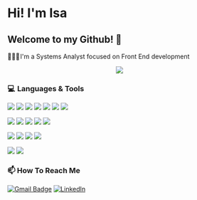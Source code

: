 # Hi! I'm Isa
## Welcome to my Github! 👋

👩🏻‍💻 I'm a Systems Analyst focused on Front End development

<div align="center">
	<img src="https://media.giphy.com/media/L1R1tvI9svkIWwpVYr/giphy.gif">
</div>

### 💻  Languages & Tools
<img src = "https://img.shields.io/badge/-HTML5-E34F26?style=flat&logo=html5&logoColor=white"> <img src = "https://img.shields.io/badge/-CSS3-1572B6?style=flat&logo=css3&logoColor=white"> <img src="https://img.shields.io/badge/-JavaScript-eed718?style=flat&logo=javascript&logoColor=ffffff"> <img src="https://img.shields.io/badge/-Bootstrap-563D7C?style=flat&logo=bootstrap&logoColor=white"> <img src="https://img.shields.io/badge/-Node.js-3C873A?style=flat&logo=Node.js&logoColor=white"> <img src="https://img.shields.io/badge/-React-000000?style=flat&logo=react&logoColor=00c8ff"> <img src="https://img.shields.io/badge/-MaterialUI-000000?style=flat&logo=mui"> 

<img src="http://img.shields.io/badge/-Git-F1502F?style=flat&logo=git&logoColor=FFFFFF"> <img src="http://img.shields.io/badge/-Github-000000?style=flat&logo=github&logoColor=FFFFFF"> <img src="http://img.shields.io/badge/-VS%20Code-007ACC?style=flat&logo=visual%20studio%20code&logoColor=white"> <img src="http://img.shields.io/badge/-Vercel-black?style=flat&logo=vercel&logoColor=white"> <img src="https://img.shields.io/badge/-Netlify-000000?style=flat-square&logo=netlify">

<img src="https://img.shields.io/badge/-SQL-orange?style=flat&logo=sql"> <img src="https://img.shields.io/badge/-MySQL-F29111?style=flat&logo=mysql&logoColor=FFFFFF"> <img src="https://img.shields.io/badge/-Firebase-FFA611?style=flat&logo=firebase&logoColor=FFFFFF"> <img src = "https://img.shields.io/badge/-Postman-E34F26?style=flat&logo=postman&logoColor=white">

<img src="https://img.shields.io/badge/-Figma-000000?style=flat-square&logo=figma"> <img src="https://img.shields.io/badge/-Corel-3C873A?style=flat-square&logo=coreldraw">



### 📫 How To Reach Me

[![Gmail Badge](https://img.shields.io/badge/-Gmail-c14438?style=flat-square&logo=Gmail&logoColor=white&link=mailto:contato.weltonf@gmail.com)](mailto:isabelrodriguez.dg@gmail.com)
<a href="https://www.linkedin.com/in/isabelrod" target="_blank"><img src="https://img.shields.io/badge/LinkedIn-%230077B5.svg?&style=flat-square&logo=linkedin&logoColor=white" alt="LinkedIn"></a>


